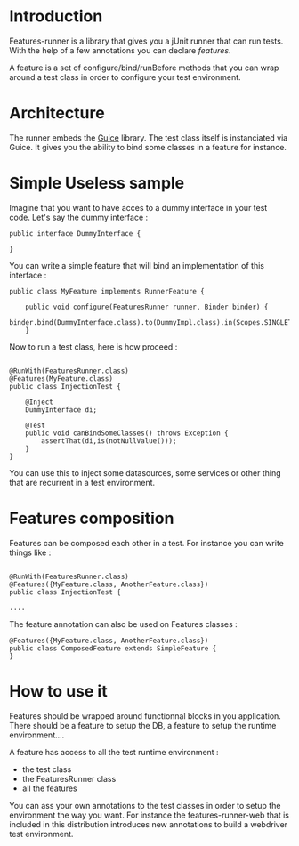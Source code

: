 # Introduction #

Features-runner is a library that gives you a jUnit runner that can run tests. With the help of a few annotations you can declare _features_.

A feature is a set of configure/bind/runBefore methods that you can wrap around a test class in order to configure your test environment.


# Architecture #

The runner embeds the [Guice](http://code.google.com/p/google-guice/) library. The test class itself is instanciated via Guice. It gives you the ability to bind some classes in a feature for instance.

# Simple Useless sample #

Imagine that you want to have acces to a dummy interface in your test code. Let's say the dummy interface :

```
public interface DummyInterface {
	
}
```


You can write a simple feature that will bind an implementation of this interface :

```
public class MyFeature implements RunnerFeature {

	public void configure(FeaturesRunner runner, Binder binder) {
		binder.bind(DummyInterface.class).to(DummyImpl.class).in(Scopes.SINGLETON);
	}
```


Now to run a test class, here is how proceed :

```

@RunWith(FeaturesRunner.class)
@Features(MyFeature.class)
public class InjectionTest {

	@Inject
	DummyInterface di;
	
	@Test
	public void canBindSomeClasses() throws Exception {
		assertThat(di,is(notNullValue()));
	}
}

```

You can use this to inject some datasources, some services or other thing that are recurrent in a test environment.


# Features composition #
Features can be composed each other in a test. For instance you can write things like :

```

@RunWith(FeaturesRunner.class)
@Features({MyFeature.class, AnotherFeature.class})
public class InjectionTest {

....

```

The feature annotation can also be used on Features classes :


```
@Features({MyFeature.class, AnotherFeature.class})
public class ComposedFeature extends SimpleFeature {
}
```


# How to use it #
Features should be wrapped around functionnal blocks in you application. There should be a feature to setup the DB, a feature to setup the runtime environment....

A feature has access to all the test runtime environment :
  * the test class
  * the FeaturesRunner class
  * all the features

You can ass your own annotations to the test classes in order to setup the environment the way you want. For instance the features-runner-web that is included in this distribution introduces new annotations to build a webdriver test environment.